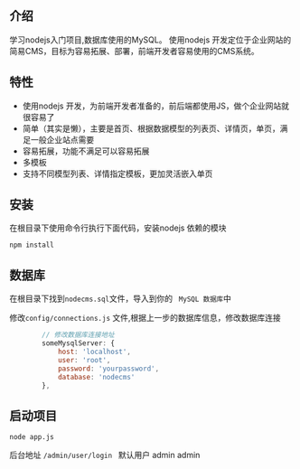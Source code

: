## 介绍
    
 学习nodejs入门项目,数据库使用的MySQL。
 使用nodejs 开发定位于企业网站的简易CMS，目标为容易拓展、部署，前端开发者容易使用的CMS系统。

## 特性

- 使用nodejs 开发，为前端开发者准备的，前后端都使用JS，做个企业网站就很容易了
- 简单（其实是懒），主要是首页、根据数据模型的列表页、详情页，单页，满足一般企业站点需要
- 容易拓展，功能不满足可以容易拓展
- 多模板
- 支持不同模型列表、详情指定模板，更加灵活嵌入单页

## 安装

在根目录下使用命令行执行下面代码，安装nodejs 依赖的模块
```shell
npm install 
```

## 数据库

在根目录下找到`nodecms.sql`文件，导入到你的 ` MySQL 数据库`中

修改`config/connections.js` 文件,根据上一步的数据库信息，修改数据库连接

```javascript
        // 修改数据库连接地址
        someMysqlServer: {
            host: 'localhost',
            user: 'root',
            password: 'yourpassword',
            database: 'nodecms'
        },
```

## 启动项目 
```shell
node app.js
```


后台地址 `/admin/user/login `
默认用户 admin admin







